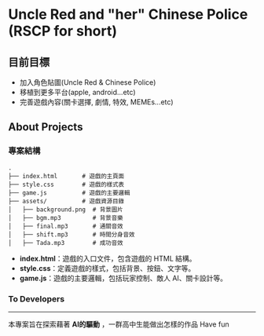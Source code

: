 

# Uncle Red and "her" Chinese Police (RSCP for short)

## 目前目標
* 加入角色貼圖(Uncle Red & Chinese Police)
* 移植到更多平台(apple, android...etc)
* 完善遊戲內容(關卡選擇, 劇情, 特效, MEMEs...etc)

## About Projects

### 專案結構

```
.
├── index.html       # 遊戲的主頁面
├── style.css        # 遊戲的樣式表
├── game.js          # 遊戲的主要邏輯
├── assets/          # 遊戲資源目錄
│   ├── background.png  # 背景圖片
│   ├── bgm.mp3         # 背景音樂
│   ├── final.mp3       # 通關音效
│   ├── shift.mp3       # 時間分身音效
│   ├── Tada.mp3        # 成功音效
```

- **index.html**：遊戲的入口文件，包含遊戲的 HTML 結構。
- **style.css**：定義遊戲的樣式，包括背景、按鈕、文字等。
- **game.js**：遊戲的主要邏輯，包括玩家控制、敵人 AI、關卡設計等。

### To Developers
---
本專案旨在探索藉著 **AI的驅動** ，一群高中生能做出怎樣的作品 Have fun
